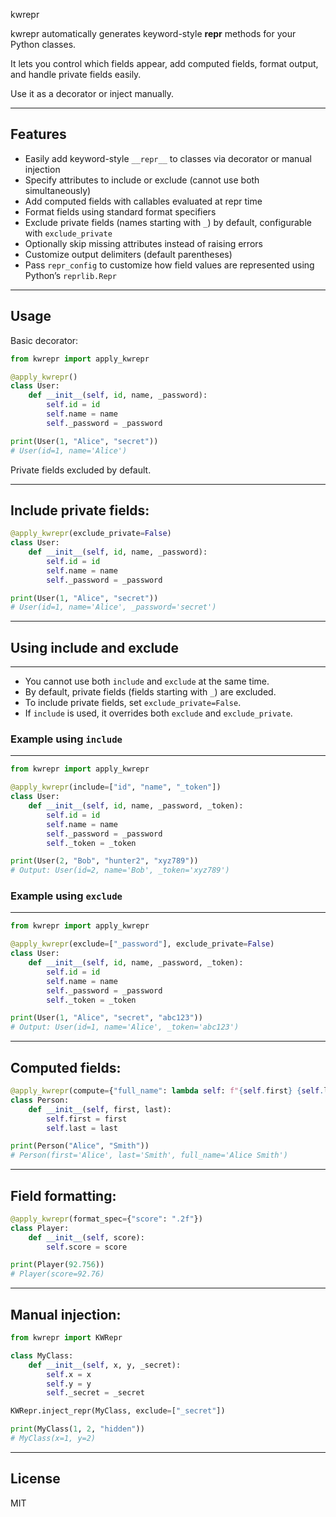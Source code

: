 kwrepr

kwrepr automatically generates keyword-style __repr__ methods for your Python classes.

It lets you control which fields appear, add computed fields, format output, and handle private fields easily.

Use it as a decorator or inject manually.

---

## Features

- Easily add keyword-style `__repr__` to classes via decorator or manual injection  
- Specify attributes to include or exclude (cannot use both simultaneously)  
- Add computed fields with callables evaluated at repr time  
- Format fields using standard format specifiers  
- Exclude private fields (names starting with `_`) by default, configurable with `exclude_private`  
- Optionally skip missing attributes instead of raising errors  
- Customize output delimiters (default parentheses)  
- Pass `repr_config` to customize how field values are represented using Python’s `reprlib.Repr`

---

## Usage

Basic decorator:

```python
from kwrepr import apply_kwrepr

@apply_kwrepr()
class User:
    def __init__(self, id, name, _password):
        self.id = id
        self.name = name
        self._password = _password

print(User(1, "Alice", "secret"))
# User(id=1, name='Alice')
```

Private fields excluded by default.

---

## Include private fields:

```python
@apply_kwrepr(exclude_private=False)
class User:
    def __init__(self, id, name, _password):
        self.id = id
        self.name = name
        self._password = _password

print(User(1, "Alice", "secret"))
# User(id=1, name='Alice', _password='secret')
```
---

## Using include and exclude
--------------------------

- You cannot use both `include` and `exclude` at the same time.
- By default, private fields (fields starting with `_`) are excluded.
- To include private fields, set `exclude_private=False`.
- If `include` is used, it overrides both `exclude` and `exclude_private`.

### Example using `include`
------------------------

```python
from kwrepr import apply_kwrepr

@apply_kwrepr(include=["id", "name", "_token"])
class User:
    def __init__(self, id, name, _password, _token):
        self.id = id
        self.name = name
        self._password = _password
        self._token = _token

print(User(2, "Bob", "hunter2", "xyz789"))
# Output: User(id=2, name='Bob', _token='xyz789')
```

### Example using `exclude`
------------------------

```python
from kwrepr import apply_kwrepr

@apply_kwrepr(exclude=["_password"], exclude_private=False)
class User:
    def __init__(self, id, name, _password, _token):
        self.id = id
        self.name = name
        self._password = _password
        self._token = _token

print(User(1, "Alice", "secret", "abc123"))
# Output: User(id=1, name='Alice', _token='abc123')
```
---

## Computed fields:

```python
@apply_kwrepr(compute={"full_name": lambda self: f"{self.first} {self.last}"})
class Person:
    def __init__(self, first, last):
        self.first = first
        self.last = last

print(Person("Alice", "Smith"))
# Person(first='Alice', last='Smith', full_name='Alice Smith')
```

---

## Field formatting:

```python
@apply_kwrepr(format_spec={"score": ".2f"})
class Player:
    def __init__(self, score):
        self.score = score

print(Player(92.756))
# Player(score=92.76)
```

---

## Manual injection:

```python
from kwrepr import KWRepr

class MyClass:
    def __init__(self, x, y, _secret):
        self.x = x
        self.y = y
        self._secret = _secret

KWRepr.inject_repr(MyClass, exclude=["_secret"])

print(MyClass(1, 2, "hidden"))
# MyClass(x=1, y=2)
```

---

## License

MIT